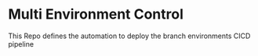 # Multi Environment Control

This Repo defines the automation to deploy the branch environments CICD pipeline


